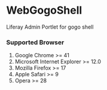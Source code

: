 # WebGogoShell
Liferay Admin Portlet for gogo shell

### Supported Browser

1. Google Chrome >= 41
2. Microsoft Internet Explorer >= 12.0
3. Mozilla Firefox >= 17
4. Apple Safari >= 9
5. Opera >= 28
